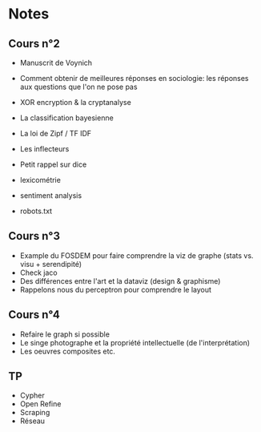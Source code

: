 # Notes

## Cours n°2

* Manuscrit de Voynich
* Comment obtenir de meilleures réponses en sociologie: les réponses aux questions que l'on ne pose pas
* XOR encryption & la cryptanalyse
* La classification bayesienne
* La loi de Zipf / TF IDF
* Les inflecteurs
* Petit rappel sur dice
* lexicométrie
* sentiment analysis

* robots.txt

## Cours n°3

* Example du FOSDEM pour faire comprendre la viz de graphe (stats vs. visu + serendipité)
* Check jaco
* Des différences entre l'art et la dataviz (design & graphisme)
* Rappelons nous du perceptron pour comprendre le layout

## Cours n°4

* Refaire le graph si possible
* Le singe photographe et la propriété intellectuelle (de l'interprétation)
* Les oeuvres composites etc.

## TP

* Cypher
* Open Refine
* Scraping
* Réseau
